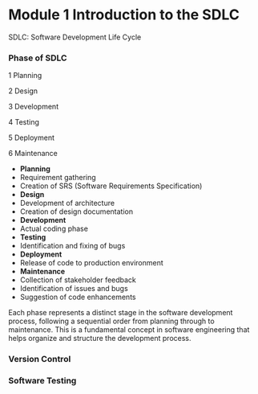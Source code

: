 # Module 1 Introduction to the SDLC

SDLC: Software Development Life Cycle


### Phase of SDLC

1 Planning

2 Design

3 Development

4 Testing

5 Deployment

6 Maintenance


- **Planning**
- Requirement gathering
- Creation of SRS (Software Requirements Specification)
- **Design**
- Development of architecture
- Creation of design documentation
- **Development**
- Actual coding phase
- **Testing**
- Identification and fixing of bugs
- **Deployment**
- Release of code to production environment
- **Maintenance**
- Collection of stakeholder feedback
- Identification of issues and bugs
- Suggestion of code enhancements

Each phase represents a distinct stage in the software development process, following a sequential order from planning through to maintenance. This is a fundamental concept in software engineering that helps organize and structure the development process.



### Version Control

### Software Testing
























